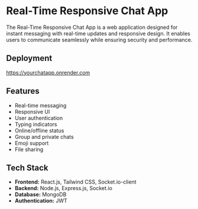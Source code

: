 # Real-Time Responsive Chat App

The Real-Time Responsive Chat App is a web application designed for instant messaging with real-time updates and responsive design. It enables users to communicate seamlessly while ensuring security and performance.

## Deployment
https://yourchatapp.onrender.com

## Features
- Real-time messaging
- Responsive UI
- User authentication
- Typing indicators
- Online/offline status
- Group and private chats
- Emoji support
- File sharing

## Tech Stack
- **Frontend:** React.js, Tailwind CSS, Socket.io-client
- **Backend:** Node.js, Express.js, Socket.io
- **Database:** MongoDB
- **Authentication:** JWT


